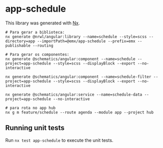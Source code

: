 # app-schedule

This library was generated with [Nx](https://nx.dev).

```shell
# Para gerar a biblioteca:
nx generate @nrwl/angular:library --name=schedule --style=scss --directory=app --importPath=@emx/app-schedule --prefix=emx --publishable --routing
```

```shell
# Para gerar os componentes:
nx generate @schematics/angular:component --name=schedule --project=app-schedule --style=scss --displayBlock --export --no-interactive

nx generate @schematics/angular:component --name=schedule-filter --project=app-schedule --style=scss --displayBlock --export --no-interactive

nx generate @schematics/angular:service --name=schedule-data --project=app-schedule --no-interactive
```

```shell
# para rota no app hub
nx g m feature/schedule --route agenda --module app --project hub
```


## Running unit tests

Run `nx test app-schedule` to execute the unit tests.
